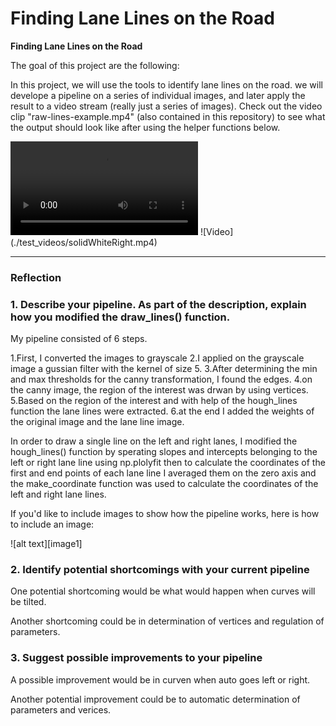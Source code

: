 # **Finding Lane Lines on the Road** 


**Finding Lane Lines on the Road**

The goal of this project are the following:

In this project, we will use the tools to identify lane lines on the road.  we will  develope a pipeline on a series of individual images, and later apply the result to a video stream (really just a series of images). Check out the video clip "raw-lines-example.mp4" (also contained in this repository) to see what the output should look like after using the helper functions below. 

<video controls="controls">
  <source type="video/mp4" src="./test_videos/solidWhiteRight.mp4"></source>
  <p>Your browser does not support the video element.</p>
</video>
![Video](./test_videos/solidWhiteRight.mp4)


---

### Reflection

### 1. Describe your pipeline. As part of the description, explain how you modified the draw_lines() function.

My pipeline consisted of 6 steps.

1.First, I converted the images to grayscale
2.I applied on the grayscale image a gussian filter with the kernel of size 5.
3.After determining the min and max thresholds for the canny transformation, I found the edges.
4.on the canny image, the region of the interest was drwan by using vertices.
5.Based on the region of the interest and with help of the hough_lines function the lane lines were extracted.
6.at the end I added the weights of the original image and the lane line image.


In order to draw a single line on the left and right lanes, I modified the hough_lines() function by sperating slopes and intercepts belonging to the left  or right lane line using np.plolyfit then to calculate the coordinates of the first and end points of each lane line I averaged them on the zero axis and the make_coordinate function was used to calculate the coordinates of the left and right lane lines.

If you'd like to include images to show how the pipeline works, here is how to include an image: 

![alt text][image1]


### 2. Identify potential shortcomings with your current pipeline


One potential shortcoming would be what would happen when curves will be tilted.

Another shortcoming could be in determination of vertices and regulation of parameters. 


### 3. Suggest possible improvements to your pipeline

A possible improvement would be in curven when auto goes left or right.

Another potential improvement could be to automatic determination of parameters and verices.

